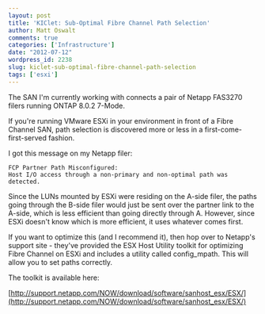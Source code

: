 ```yaml
---
layout: post
title: 'KIClet: Sub-Optimal Fibre Channel Path Selection'
author: Matt Oswalt
comments: true
categories: ['Infrastructure']
date: "2012-07-12"
wordpress_id: 2238
slug: kiclet-sub-optimal-fibre-channel-path-selection
tags: ['esxi']
---
```



The SAN I'm currently working with connects a pair of Netapp FAS3270 filers running ONTAP 8.0.2 7-Mode.

If you're running VMware ESXi in your environment in front of a Fibre Channel SAN, path selection is discovered more or less in a first-come-first-served fashion.

I got this message on my Netapp filer:

    FCP Partner Path Misconfigured:
    Host I/O access through a non-primary and non-optimal path was detected.

Since the LUNs mounted by ESXi were residing on the A-side filer, the paths going through the B-side filer would just be sent over the partner link to the A-side, which is less efficient than going directly through A. However, since ESXi doesn't know which is more efficient, it uses whatever comes first.

If you want to optimize this (and I recommend it), then hop over to Netapp's support site - they've provided the ESX Host Utility toolkit for optimizing Fibre Channel on ESXi and includes a utility called config_mpath. This will allow you to set paths correctly.

The toolkit is available here:

[http://support.netapp.com/NOW/download/software/sanhost_esx/ESX/](http://support.netapp.com/NOW/download/software/sanhost_esx/ESX/)
